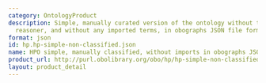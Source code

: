 ```yaml
---
category: OntologyProduct
description: Simple, manually curated version of the ontology without the use of a
  reasoner, and without any imported terms, in obographs JSON file format.
format: json
id: hp.hp-simple-non-classified.json
name: HPO simple, manually classified, without imports in obographs JSON format
product_url: http://purl.obolibrary.org/obo/hp/hp-simple-non-classified.json
layout: product_detail
---
```

